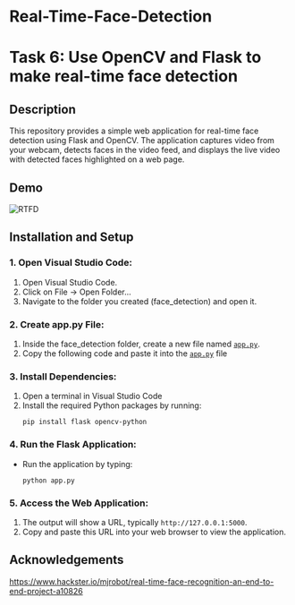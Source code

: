 # Real-Time-Face-Detection

# Task 6: Use OpenCV and Flask to make real-time face detection

## Description
This repository provides a simple web application for real-time face detection using Flask and OpenCV. The application captures video from your webcam, detects faces in the video feed, and displays the live video with detected faces highlighted on a web page.


## Demo
![RTFD](https://github.com/user-attachments/assets/0cbbc055-a939-4b21-941f-079ad134d324)


## Installation and Setup

### 1. Open Visual Studio Code:
1. Open Visual Studio Code.
2. Click on File -> Open Folder...
3. Navigate to the folder you created (face_detection) and open it.

### 2. Create app.py File:
1. Inside the face_detection folder, create a new file named [`app.py`](https://github.com/GDHadeel/Real-Time-Face-Detection/blob/main/app.py).
2. Copy the following code and paste it into the [`app.py`](https://github.com/GDHadeel/Real-Time-Face-Detection/blob/main/app.py) file

### 3. Install Dependencies:
1. Open a terminal in Visual Studio Code
2. Install the required Python packages by running:
     ```shell
     pip install flask opencv-python
     ```

### 4. Run the Flask Application:
* Run the application by typing:
     ```shell
     python app.py
     ```

### 5. Access the Web Application:
1. The output will show a URL, typically `http://127.0.0.1:5000`.
2. Copy and paste this URL into your web browser to view the application.


## Acknowledgements
https://www.hackster.io/mjrobot/real-time-face-recognition-an-end-to-end-project-a10826






